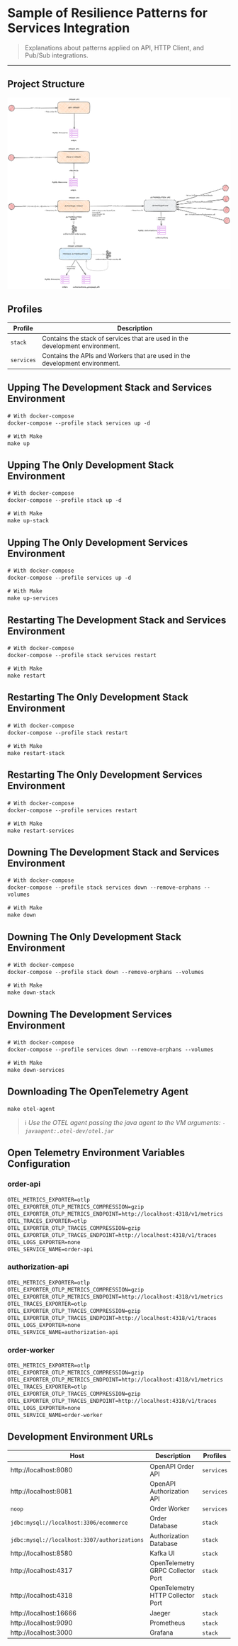# Sample of Resilience Patterns for Services Integration
> Explanations about patterns applied on API, HTTP Client, and Pub/Sub integrations.

---

## Project Structure
![example of structure](.docs/example.png)

## Profiles
| Profile     | Description                                                                  |
|-------------|------------------------------------------------------------------------------|
| `stack`     | Contains the stack of services that are used in the development environment. |
| `services`  | Contains the APIs and Workers that are used in the development environment.  |

## Upping The Development Stack and Services Environment
```shell
# With docker-compose
docker-compose --profile stack services up -d
```
```shell
# With Make
make up
```

## Upping The Only Development Stack Environment
```shell
# With docker-compose
docker-compose --profile stack up -d
```
```shell
# With Make
make up-stack
```

## Upping The Only Development Services Environment
```shell
# With docker-compose
docker-compose --profile services up -d
```
```shell
# With Make
make up-services
```

## Restarting The Development Stack and Services Environment
```shell
# With docker-compose
docker-compose --profile stack services restart
```
```shell
# With Make
make restart
```

## Restarting The Only Development Stack Environment
```shell
# With docker-compose
docker-compose --profile stack restart
```
```shell
# With Make
make restart-stack
```

## Restarting The Only Development Services Environment
```shell
# With docker-compose
docker-compose --profile services restart
```
```shell
# With Make
make restart-services
```

## Downing The Development Stack and Services Environment
```shell
# With docker-compose
docker-compose --profile stack services down --remove-orphans --volumes
```
```shell
# With Make
make down
```

## Downing The Only Development Stack Environment
```shell
# With docker-compose
docker-compose --profile stack down --remove-orphans --volumes
```
```shell
# With Make
make down-stack
```

## Downing The Development Services Environment
```shell
# With docker-compose
docker-compose --profile services down --remove-orphans --volumes
```
```shell
# With Make
make down-services
```

## Downloading The OpenTelemetry Agent
```shell
make otel-agent
```
> :information_source: _Use the OTEL agent passing the java agent to the VM arguments: `-javaagent:.otel-dev/otel.jar`_

## Open Telemetry Environment Variables Configuration

### order-api
```
OTEL_METRICS_EXPORTER=otlp
OTEL_EXPORTER_OTLP_METRICS_COMPRESSION=gzip
OTEL_EXPORTER_OTLP_METRICS_ENDPOINT=http://localhost:4318/v1/metrics
OTEL_TRACES_EXPORTER=otlp
OTEL_EXPORTER_OTLP_TRACES_COMPRESSION=gzip
OTEL_EXPORTER_OTLP_TRACES_ENDPOINT=http://localhost:4318/v1/traces
OTEL_LOGS_EXPORTER=none
OTEL_SERVICE_NAME=order-api
```

### authorization-api
```
OTEL_METRICS_EXPORTER=otlp
OTEL_EXPORTER_OTLP_METRICS_COMPRESSION=gzip
OTEL_EXPORTER_OTLP_METRICS_ENDPOINT=http://localhost:4318/v1/metrics
OTEL_TRACES_EXPORTER=otlp
OTEL_EXPORTER_OTLP_TRACES_COMPRESSION=gzip
OTEL_EXPORTER_OTLP_TRACES_ENDPOINT=http://localhost:4318/v1/traces
OTEL_LOGS_EXPORTER=none
OTEL_SERVICE_NAME=authorization-api
```

### order-worker
```
OTEL_METRICS_EXPORTER=otlp
OTEL_EXPORTER_OTLP_METRICS_COMPRESSION=gzip
OTEL_EXPORTER_OTLP_METRICS_ENDPOINT=http://localhost:4318/v1/metrics
OTEL_TRACES_EXPORTER=otlp
OTEL_EXPORTER_OTLP_TRACES_COMPRESSION=gzip
OTEL_EXPORTER_OTLP_TRACES_ENDPOINT=http://localhost:4318/v1/traces
OTEL_LOGS_EXPORTER=none
OTEL_SERVICE_NAME=order-worker
```

## Development Environment URLs
| Host                                         | Description                       | Profiles   |
|----------------------------------------------|-----------------------------------|------------|
| http://localhost:8080                        | OpenAPI Order API                 | `services` |
| http://localhost:8081                        | OpenAPI Authorization API         | `services` |
| `noop`                                       | Order Worker                      | `services` |
| `jdbc:mysql://localhost:3306/ecommerce`      | Order Database                    | `stack`    |
| `jdbc:mysql://localhost:3307/authorizations` | Authorization Database            | `stack`    |
| http://localhost:8580                        | Kafka UI                          | `stack`    |
| http://localhost:4317                        | OpenTelemetry GRPC Collector Port | `stack`    |
| http://localhost:4318                        | OpenTelemetry HTTP Collector Port | `stack`    |
| http://localhost:16666                       | Jaeger                            | `stack`    |
| http://localhost:9090                        | Prometheus                        | `stack`    |
| http://localhost:3000                        | Grafana                           | `stack`    |
